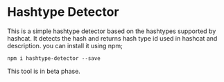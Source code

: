 # Hashtype Detector

This is a simple hashtype detector based on the hashtypes supported by hashcat. It detects the hash and returns hash type id used in hashcat and description.
you can install it using npm;

    npm i hashtype-detector --save

This tool is in beta phase.


